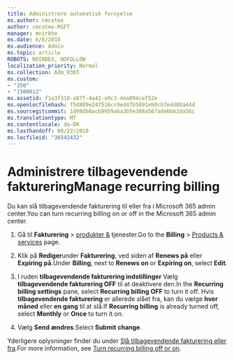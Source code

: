 ```yaml
---
title: Administrere automatisk fornyelse
ms.author: cmcatee
author: cmcatee-MSFT
manager: mnirkhe
ms.date: 6/6/2018
ms.audience: Admin
ms.topic: article
ROBOTS: NOINDEX, NOFOLLOW
localization_priority: Normal
ms.collection: Adm_O365
ms.custom:
- "350"
- "1500012"
ms.assetid: f1a3f310-a87f-4a42-a9c3-4ea894caf52e
ms.openlocfilehash: f5d809e247516cc9ed47b5091eb0cb7edd88a44d
ms.sourcegitcommit: 1d98db8acb9959aba3b5e308a567ade6b62da56c
ms.translationtype: MT
ms.contentlocale: da-DK
ms.lasthandoff: 08/22/2019
ms.locfileid: "36542432"
---
```

# <a name="manage-recurring-billing"></a><span data-ttu-id="56a77-102">Administrere tilbagevendende fakturering</span><span class="sxs-lookup"><span data-stu-id="56a77-102">Manage recurring billing</span></span>

<span data-ttu-id="56a77-103">Du kan slå tilbagevendende fakturering til eller fra i Microsoft 365 admin center.</span><span class="sxs-lookup"><span data-stu-id="56a77-103">You can turn recurring billing on or off in the Microsoft 365 admin center.</span></span>
  
1. <span data-ttu-id="56a77-104">Gå til **Fakturering** > [produkter &](https://go.microsoft.com/fwlink/p/?linkid=842054) tjenester.</span><span class="sxs-lookup"><span data-stu-id="56a77-104">Go to the **Billing** > [Products & services](https://go.microsoft.com/fwlink/p/?linkid=842054) page.</span></span>

2. <span data-ttu-id="56a77-105">Klik på **Rediger**under **Fakturering**, ved siden af **Renews på** eller **Expiring på**.</span><span class="sxs-lookup"><span data-stu-id="56a77-105">Under **Billing**, next to **Renews on** or **Expiring on**, select **Edit**.</span></span>

3. <span data-ttu-id="56a77-106">I ruden **tilbagevendende fakturering indstillinger** Vælg **tilbagevendende fakturering OFF** til at deaktivere den.</span><span class="sxs-lookup"><span data-stu-id="56a77-106">In the **Recurring billing settings** pane, select **Recurring billing OFF** to turn it off.</span></span> <span data-ttu-id="56a77-107">Hvis **tilbagevendende fakturering** er allerede slået fra, kan du vælge **hver måned** eller **en gang** til at slå.</span><span class="sxs-lookup"><span data-stu-id="56a77-107">If **Recurring billing** is already turned off, select **Monthly** or **Once** to turn it on.</span></span>

4. <span data-ttu-id="56a77-108">Vælg **Send ændres**.</span><span class="sxs-lookup"><span data-stu-id="56a77-108">Select **Submit change**.</span></span>

<span data-ttu-id="56a77-109">Yderligere oplysninger finder du under [Slå tilbagevendende fakturering eller fra](https://docs.microsoft.com/office365/admin/subscriptions-and-billing/renew-your-subscription?view=o365-worldwide#turn-recurring-billing-off-or-on).</span><span class="sxs-lookup"><span data-stu-id="56a77-109">For more information, see [Turn recurring billing off or on](https://docs.microsoft.com/office365/admin/subscriptions-and-billing/renew-your-subscription?view=o365-worldwide#turn-recurring-billing-off-or-on).</span></span>